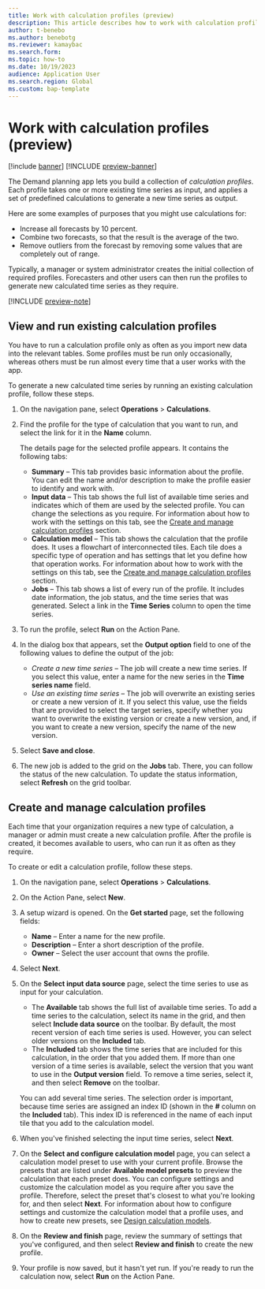 ```yaml
---
title: Work with calculation profiles (preview)
description: This article describes how to work with calculation profiles. Calculation profiles apply a set of predefined calculations to one or more existing time series to generate a new time series as output.
author: t-benebo
ms.author: benebotg
ms.reviewer: kamaybac
ms.search.form:
ms.topic: how-to
ms.date: 10/19/2023
audience: Application User
ms.search.region: Global
ms.custom: bap-template
---
```


# Work with calculation profiles (preview)

[!include [banner](../includes/banner.md)]
[!INCLUDE [preview-banner](../includes/preview-banner.md)]

<!-- KFM: Preview until further notice -->

The Demand planning app lets you build a collection of *calculation profiles*. Each profile takes one or more existing time series as input, and applies a set of predefined calculations to generate a new time series as output.

Here are some examples of purposes that you might use calculations for:

- Increase all forecasts by 10 percent.
- Combine two forecasts, so that the result is the average of the two.
- Remove outliers from the forecast by removing some values that are completely out of range.

Typically, a manager or system administrator creates the initial collection of required profiles. Forecasters and other users can then run the profiles to generate new calculated time series as they require.

[!INCLUDE [preview-note](../includes/preview-note.md)]

## View and run existing calculation profiles

You have to run a calculation profile only as often as you import new data into the relevant tables. Some profiles must be run only occasionally, whereas others must be run almost every time that a user works with the app.

To generate a new calculated time series by running an existing calculation profile, follow these steps.

1. On the navigation pane, select **Operations** \> **Calculations**.
1. Find the profile for the type of calculation that you want to run, and select the link for it in the **Name** column.

    The details page for the selected profile appears. It contains the following tabs:

    - **Summary** – This tab provides basic information about the profile. You can edit the name and/or description to make the profile easier to identify and work with.
    - **Input data** – This tab shows the full list of available time series and indicates which of them are used by the selected profile. You can change the selections as you require. For information about how to work with the settings on this tab, see the [Create and manage calculation profiles](#create-and-manage-calculation-profiles) section.
    - **Calculation model** – This tab shows the calculation that the profile does. It uses a flowchart of interconnected tiles. Each tile does a specific type of operation and has settings that let you define how that operation works. For information about how to work with the settings on this tab, see the [Create and manage calculation profiles](#create-and-manage-calculation-profiles) section.
    - **Jobs** – This tab shows a list of every run of the profile. It includes date information, the job status, and the time series that was generated. Select a link in the **Time Series** column to open the time series.

1. To run the profile, select **Run** on the Action Pane.
1. In the dialog box that appears, set the **Output option** field to one of the following values to define the output of the job:

    - *Create a new time series* – The job will create a new time series. If you select this value, enter a name for the new series in the **Time series name** field.
    - *Use an existing time series* – The job will overwrite an existing series or create a new version of it. If you select this value, use the fields that are provided to select the target series, specify whether you want to overwrite the existing version or create a new version, and, if you want to create a new version, specify the name of the new version.

1. Select **Save and close**.
1. The new job is added to the grid on the **Jobs** tab. There, you can follow the status of the new calculation. To update the status information, select **Refresh** on the grid toolbar.

## Create and manage calculation profiles

Each time that your organization requires a new type of calculation, a manager or admin must create a new calculation profile. After the profile is created, it becomes available to users, who can run it as often as they require.

To create or edit a calculation profile, follow these steps.

1. On the navigation pane, select **Operations** \> **Calculations**.
1. On the Action Pane, select **New**.
1. A setup wizard is opened. On the **Get started** page, set the following fields:

    - **Name** – Enter a name for the new profile.
    - **Description** – Enter a short description of the profile.
    - **Owner** – Select the user account that owns the profile.

1. Select **Next**.
1. On the **Select input data source** page, select the time series to use as input for your calculation.

    - The **Available** tab shows the full list of available time series. To add a time series to the calculation, select its name in the grid, and then select **Include data source** on the toolbar. By default, the most recent version of each time series is used. However, you can select older versions on the **Included** tab.
    - The **Included** tab shows the time series that are included for this calculation, in the order that you added them. If more than one version of a time series is available, select the version that you want to use in the **Output version** field. To remove a time series, select it, and then select **Remove** on the toolbar.

    You can add several time series. The selection order is important, because time series are assigned an index ID (shown in the **\#** column on the **Included** tab). This index ID is referenced in the name of each input tile that you add to the calculation model.

1. When you've finished selecting the input time series, select **Next**.
1. On the **Select and configure calculation model** page, you can select a calculation model preset to use with your current profile. Browse the presets that are listed under **Available model presets** to preview the calculation that each preset does. You can configure settings and customize the calculation model as you require after you save the profile. Therefore, select the preset that's closest to what you're looking for, and then select **Next**. For information about how to configure settings and customize the calculation model that a profile uses, and how to create new presets, see [Design calculation models](design-calculation-models.md).
1. On the **Review and finish** page, review the summary of settings that you've configured, and then select **Review and finish** to create the new profile.
1. Your profile is now saved, but it hasn't yet run. If you're ready to run the calculation now, select **Run** on the Action Pane.
